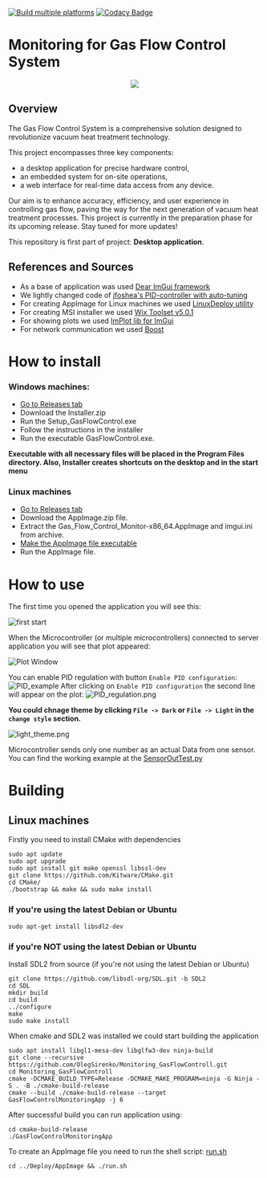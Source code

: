 [//]: # ([![Linux Build]&#40;https://github.com/OlegSirenko/Monitoring_GasFlowControll/actions/workflows/cmake-single-platform.yml/badge.svg?event=push&#41;]&#40;https://github.com/OlegSirenko/Monitoring_GasFlowControll/actions/workflows/cmake-single-platform.yml&#41;)

[//]: # ([![Windows build]&#40;https://github.com/OlegSirenko/Monitoring_GasFlowControll/actions/workflows/cmake-single-platform-win.yml/badge.svg?event=push&#41;]&#40;https://github.com/OlegSirenko/Monitoring_GasFlowControll/actions/workflows/cmake-single-platform-win.yml&#41;)

[![Build multiple platforms](https://github.com/OlegSirenko/Monitoring_GasFlowControll/actions/workflows/cmake-multi-platform.yml/badge.svg?branch=main&event=push)](https://github.com/OlegSirenko/Monitoring_GasFlowControll/actions/workflows/cmake-multi-platform.yml)
[![Codacy Badge](https://app.codacy.com/project/badge/Grade/391580fb08f241dc841264d4c2812af6)](https://app.codacy.com/gh/OlegSirenko/Monitoring_GasFlowControl/dashboard?utm_source=gh&utm_medium=referral&utm_content=&utm_campaign=Badge_grade)
# Monitoring for Gas Flow Control System

<p align="center">
    <img src="resources/new_icon.png">
</p>

## Overview

The Gas Flow Control System is a comprehensive solution
designed to revolutionize vacuum heat treatment technology.

This project encompasses three key components:
* a desktop application for precise hardware control,
* an embedded system for on-site operations,
* a web interface for real-time data access from any device.

Our aim is to enhance accuracy, efficiency, and user experience
in controlling gas flow, paving the way for the next generation
of vacuum heat treatment processes.
This project is currently in the preparation phase for its
upcoming release. Stay tuned for more updates!

This repository is first part of project: **Desktop application**.

## References and Sources

* As a base of application was used [Dear ImGui framework](https://github.com/ocornut/imgui)
* We lightly changed code of [jfoshea's PID-controller with auto-tuning](https://github.com/jfoshea/PID-Controller)
* For creating AppImage for Linux machines we used [LinuxDeploy utility](https://github.com/linuxdeploy/linuxdeploy)
* For creating MSI installer we used [Wix Toolset v5.0.1](https://github.com/wixtoolset/wix)
* For showing plots we used [ImPlot lib for ImGui](https://github.com/epezent/implot)
* For network communication we used [Boost](https://github.com/boostorg/boost)

# How to install

### Windows machines:

* [Go to Releases tab](https://github.com/OlegSirenko/Monitoring_GasFlowControll/releases)
* Download the Installer.zip
* Run the Setup_GasFlowControl.exe
* Follow the instructions in the installer
* Run the executable GasFlowControl.exe. 

**Executable with all necessary files will be placed in the Program Files directory. 
Also, Installer creates shortcuts on the desktop and in the start menu**     

### Linux machines

* [Go to Releases tab](https://github.com/OlegSirenko/Monitoring_GasFlowControll/releases)
* Download the AppImage.zip file.
* Extract the Gas_Flow_Control_Monitor-x86_64.AppImage and imgui.ini from archive. 
* [Make the AppImage file executable](https://docs.appimage.org/introduction/quickstart.html)
* Run the AppImage file.

# How to use

The first time you opened the application you will see this:

![first start](resources/README_IMGS/first_start.png)

When the Microcontroller (or multiple microcontrollers) connected to server application you will see that plot appeared:

![Plot Window](resources/README_IMGS/plots.png)

You can enable PID regulation with button `Enable PID configuration`:
![PID_example](resources/README_IMGS/Show_pid_button.png)
After clicking on `Enable PID configuration` the second line will appear on the plot:
![PID_regulation.png](resources/README_IMGS/PID_regulation.png)


**You could chnage theme by clicking `File -> Dark` or `File -> Light` in the `change style` section.**  

![light_theme.png](resources/README_IMGS/light_theme.png)

Microcontroller sends only one number as an actual Data from one sensor.
You can find the working example at the [SensorOutTest.py](Tests/Pid_regulator_test/SensorOutTest.py)


# Building

## Linux machines

Firstly you need to install CMake with dependencies
```shell
sudo apt update 
sudo apt upgrade
sudo apt install git make openssl libssl-dev 
git clone https://github.com/Kitware/CMake.git
cd CMake/
./bootstrap && make && sudo make install
```

### If you're using the latest Debian or Ubuntu

```shell
sudo apt-get install libsdl2-dev
```

### if you're NOT using the latest Debian or Ubuntu

Install SDL2 from source (if you're not using the latest Debian or Ubuntu)
```shell
git clone https://github.com/libsdl-org/SDL.git -b SDL2
cd SDL
mkdir build
cd build
../configure
make
sudo make install
```

When cmake and SDL2 was installed we could start building the application

```shell
sudo apt install libgl1-mesa-dev libglfw3-dev ninja-build  
git clone --recursive https://github.com/OlegSirenko/Monitoring_GasFlowControll.git 
cd Monitoring_GasFlowControll
cmake -DCMAKE_BUILD_TYPE=Release -DCMAKE_MAKE_PROGRAM=ninja -G Ninja -S . -B ./cmake-build-release
cmake --build ./cmake-build-release --target GasFlowControlMonitoringApp -j 6
```

After successful build you can run application using:
```shell
cd cmake-build-release 
./GasFlowControlMonitoringApp
```

To create an AppImage file you need to run the shell script: [run.sh](Deploy/AppImage/run.sh)
```shell
cd ../Deploy/AppImage && ./run.sh
```